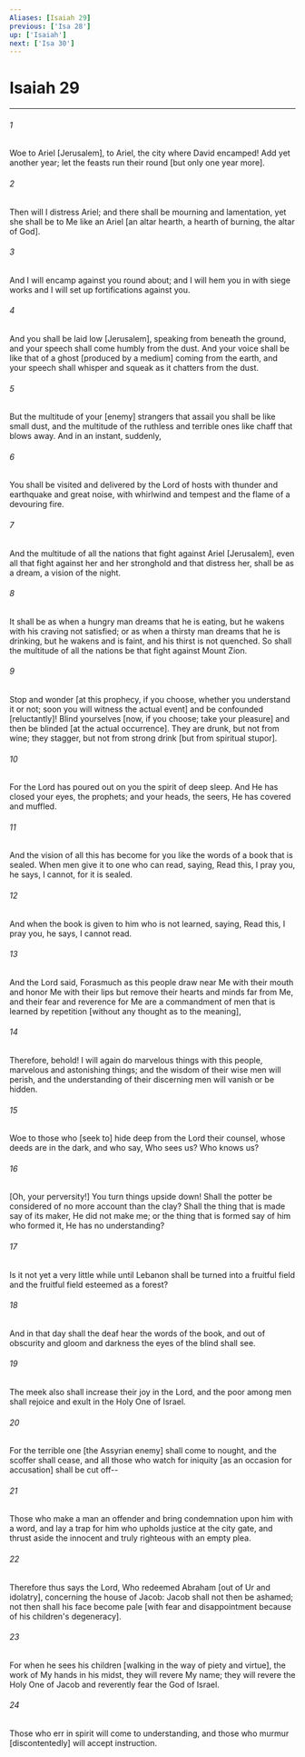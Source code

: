 ```yaml
---
Aliases: [Isaiah 29]
previous: ['Isa 28']
up: ['Isaiah']
next: ['Isa 30']
---
```

# Isaiah 29

***


###### 1 


Woe to Ariel [Jerusalem], to Ariel, the city where David encamped! Add yet another year; let the feasts run their round [but only one year more]. 


###### 2 


Then will I distress Ariel; and there shall be mourning and lamentation, yet she shall be to Me like an Ariel [an altar hearth, a hearth of burning, the altar of God]. 


###### 3 


And I will encamp against you round about; and I will hem you in with siege works and I will set up fortifications against you. 


###### 4 


And you shall be laid low [Jerusalem], speaking from beneath the ground, and your speech shall come humbly from the dust. And your voice shall be like that of a ghost [produced by a medium] coming from the earth, and your speech shall whisper and squeak as it chatters from the dust. 


###### 5 


But the multitude of your [enemy] strangers that assail you shall be like small dust, and the multitude of the ruthless and terrible ones like chaff that blows away. And in an instant, suddenly, 


###### 6 


You shall be visited and delivered by the Lord of hosts with thunder and earthquake and great noise, with whirlwind and tempest and the flame of a devouring fire. 


###### 7 


And the multitude of all the nations that fight against Ariel [Jerusalem], even all that fight against her and her stronghold and that distress her, shall be as a dream, a vision of the night. 


###### 8 


It shall be as when a hungry man dreams that he is eating, but he wakens with his craving not satisfied; or as when a thirsty man dreams that he is drinking, but he wakens and is faint, and his thirst is not quenched. So shall the multitude of all the nations be that fight against Mount Zion. 


###### 9 


Stop and wonder [at this prophecy, if you choose, whether you understand it or not; soon you will witness the actual event] and be confounded [reluctantly]! Blind yourselves [now, if you choose; take your pleasure] and then be blinded [at the actual occurrence]. They are drunk, but not from wine; they stagger, but not from strong drink [but from spiritual stupor]. 


###### 10 


For the Lord has poured out on you the spirit of deep sleep. And He has closed your eyes, the prophets; and your heads, the seers, He has covered and muffled. 


###### 11 


And the vision of all this has become for you like the words of a book that is sealed. When men give it to one who can read, saying, Read this, I pray you, he says, I cannot, for it is sealed. 


###### 12 


And when the book is given to him who is not learned, saying, Read this, I pray you, he says, I cannot read. 


###### 13 


And the Lord said, Forasmuch as this people draw near Me with their mouth and honor Me with their lips but remove their hearts and minds far from Me, and their fear and reverence for Me are a commandment of men that is learned by repetition [without any thought as to the meaning], 


###### 14 


Therefore, behold! I will again do marvelous things with this people, marvelous and astonishing things; and the wisdom of their wise men will perish, and the understanding of their discerning men will vanish or be hidden. 


###### 15 


Woe to those who [seek to] hide deep from the Lord their counsel, whose deeds are in the dark, and who say, Who sees us? Who knows us? 


###### 16 


[Oh, your perversity!] You turn things upside down! Shall the potter be considered of no more account than the clay? Shall the thing that is made say of its maker, He did not make me; or the thing that is formed say of him who formed it, He has no understanding? 


###### 17 


Is it not yet a very little while until Lebanon shall be turned into a fruitful field and the fruitful field esteemed as a forest? 


###### 18 


And in that day shall the deaf hear the words of the book, and out of obscurity and gloom and darkness the eyes of the blind shall see. 


###### 19 


The meek also shall increase their joy in the Lord, and the poor among men shall rejoice and exult in the Holy One of Israel. 


###### 20 


For the terrible one [the Assyrian enemy] shall come to nought, and the scoffer shall cease, and all those who watch for iniquity [as an occasion for accusation] shall be cut off-- 


###### 21 


Those who make a man an offender and bring condemnation upon him with a word, and lay a trap for him who upholds justice at the city gate, and thrust aside the innocent and truly righteous with an empty plea. 


###### 22 


Therefore thus says the Lord, Who redeemed Abraham [out of Ur and idolatry], concerning the house of Jacob: Jacob shall not then be ashamed; not then shall his face become pale [with fear and disappointment because of his children's degeneracy]. 


###### 23 


For when he sees his children [walking in the way of piety and virtue], the work of My hands in his midst, they will revere My name; they will revere the Holy One of Jacob and reverently fear the God of Israel. 


###### 24 


Those who err in spirit will come to understanding, and those who murmur [discontentedly] will accept instruction.
